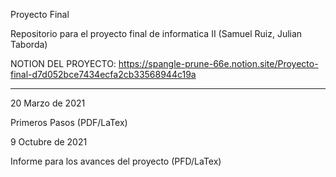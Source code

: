 Proyecto Final

Repositorio para el proyecto final de informatica II (Samuel Ruiz, Julian Taborda)

NOTION DEL PROYECTO:
https://spangle-prune-66e.notion.site/Proyecto-final-d7d052bce7434ecfa2cb33568944c19a

------------------------------------------------------------------------------------
20 Marzo de 2021

Primeros Pasos (PDF/LaTex)

9 Octubre de 2021

Informe para los avances del proyecto (PFD/LaTex)